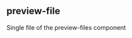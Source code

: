<!-- Generated by documentation.js. Update this documentation by updating the source code. -->

## preview-file

Single file of the preview-files component
